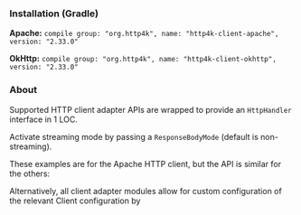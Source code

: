 ### Installation (Gradle)
**Apache:** ```compile group: "org.http4k", name: "http4k-client-apache", version: "2.33.0"```

**OkHttp:** ```compile group: "org.http4k", name: "http4k-client-okhttp", version: "2.33.0"```

### About
Supported HTTP client adapter APIs are wrapped to provide an `HttpHandler` interface in 1 LOC.

Activate streaming mode by passing a `ResponseBodyMode` (default is non-streaming).

These examples are for the Apache HTTP client, but the API is similar for the others:

<script src="https://gist-it.appspot.com/https://github.com/http4k/http4k/blob/master/src/docs/guide/modules/clients/example.kt"></script>

Alternatively, all client adapter modules allow for custom configuration of the relevant Client configuration by
